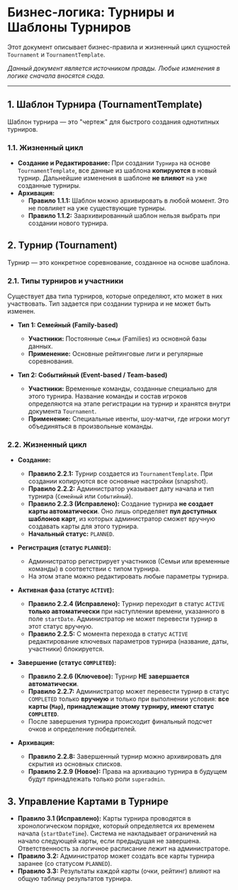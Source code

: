 # Бизнес-логика: Турниры и Шаблоны Турниров

Этот документ описывает бизнес-правила и жизненный цикл сущностей `Tournament` и `TournamentTemplate`.

*Данный документ является источником правды. Любые изменения в логике сначала вносятся сюда.*

---

## 1. Шаблон Турнира (TournamentTemplate)

Шаблон турнира — это "чертеж" для быстрого создания однотипных турниров.

### 1.1. Жизненный цикл

*   **Создание и Редактирование:** При создании `Турнира` на основе `TournamentTemplate`, все данные из шаблона **копируются** в новый турнир. Дальнейшие изменения в шаблоне **не влияют** на уже созданные турниры.
*   **Архивация:**
    *   **Правило 1.1.1:** Шаблон можно архивировать в любой момент. Это не повлияет на уже существующие турниры.
    *   **Правило 1.1.2:** Заархивированный шаблон нельзя выбрать при создании нового турнира.

## 2. Турнир (Tournament)

Турнир — это конкретное соревнование, созданное на основе шаблона.

### 2.1. Типы турниров и участники

Существует два типа турниров, которые определяют, кто может в них участвовать. Тип задается при создании турнира и не может быть изменен.

*   **Тип 1: Семейный (Family-based)**
    *   **Участники:** Постоянные `Семьи` (Families) из основной базы данных.
    *   **Применение:** Основные рейтинговые лиги и регулярные соревнования.

*   **Тип 2: Событийный (Event-based / Team-based)**
    *   **Участники:** Временные команды, созданные специально для этого турнира. Название команды и состав игроков определяются на этапе регистрации на турнир и хранятся внутри документа `Tournament`.
    *   **Применение:** Специальные ивенты, шоу-матчи, где игроки могут объединяться в произвольные команды.

### 2.2. Жизненный цикл

*   **Создание:**
    *   **Правило 2.2.1:** Турнир создается из `TournamentTemplate`. При создании копируются все основные настройки (snapshot).
    *   **Правило 2.2.2:** Администратор указывает дату начала и тип турнира (`Семейный` или `Событийный`).
    *   **Правило 2.2.3 (Исправлено):** Создание турнира **не создает карты автоматически**. Оно лишь определяет **пул доступных шаблонов карт**, из которых администратор сможет вручную создавать карты для этого турнира.
    *   **Начальный статус:** `PLANNED`.

*   **Регистрация (статус `PLANNED`):**
    *   Администратор регистрирует участников (Семьи или временные команды) в соответствии с типом турнира.
    *   На этом этапе можно редактировать любые параметры турнира.

*   **Активная фаза (статус `ACTIVE`):**
    *   **Правило 2.2.4 (Исправлено):** Турнир переходит в статус `ACTIVE` **только автоматически** при наступлении времени, указанного в поле `startDate`. Администратор не может перевести турнир в этот статус вручную.
    *   **Правило 2.2.5:** С момента перехода в статус `ACTIVE` редактирование ключевых параметров турнира (название, даты, участники) блокируется.

*   **Завершение (статус `COMPLETED`):**
    *   **Правило 2.2.6 (Ключевое):** Турнир **НЕ завершается автоматически**.
    *   **Правило 2.2.7:** Администратор может перевести турнир в статус `COMPLETED` только **вручную** и только при выполнении условия: **все карты (`Map`), принадлежащие этому турниру, имеют статус `COMPLETED`**.
    *   После завершения турнира происходит финальный подсчет очков и определение победителей.

*   **Архивация:**
    *   **Правило 2.2.8:** Завершенный турнир можно архивировать для скрытия из основных списков.
    *   **Правило 2.2.9 (Новое):** Права на архивацию турнира в будущем будут принадлежать только роли `superadmin`.

## 3. Управление Картами в Турнире

*   **Правило 3.1 (Исправлено):** Карты турнира проводятся в хронологическом порядке, который определяется их временем начала (`startDateTime`). Система не накладывает ограничений на начало следующей карты, если предыдущая не завершена. Ответственность за логичное расписание лежит на администраторе.
*   **Правило 3.2:** Администратор может создать все карты турнира заранее (со статусом `PLANNED`).
*   **Правило 3.3:** Результаты каждой карты (очки, рейтинг) влияют на общую таблицу результатов турнира. 